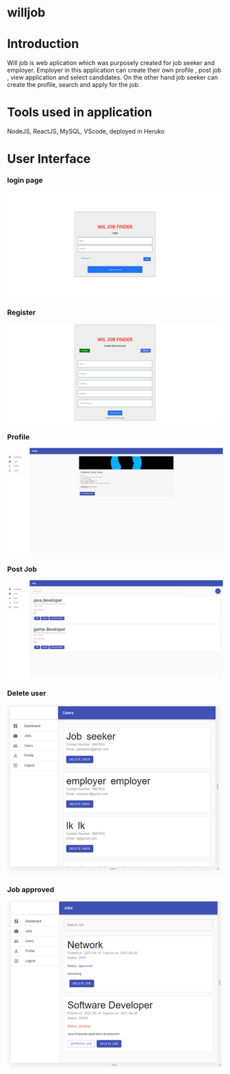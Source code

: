 # willjob
<h1> Introduction</h1>

Will job is web aplication which was purposely created for job seeker and employer. Employer in this application can create their own profile , post job , view application and select candidates. On the other hand job seeker can create the profile, search and apply for the job.

<h1> Tools used in application </h1>

NodeJS, ReactJS, MySQL, VScode, deployed in Heruko

<h1> User Interface </h1>

<h3>login page</h3>
<img src ="img/login.png">

<h3> Register </h3>

<img src="img/register.png">

<h3> Profile </h3>

<img src="img/profile.png">

<h3> Post Job </h3>

<img src="img/job posted.png">

<h3> Delete user </h3>

<img src="img/delete user.png">

<h3> Job approved </h3>

<img src="img/job approved.png">
